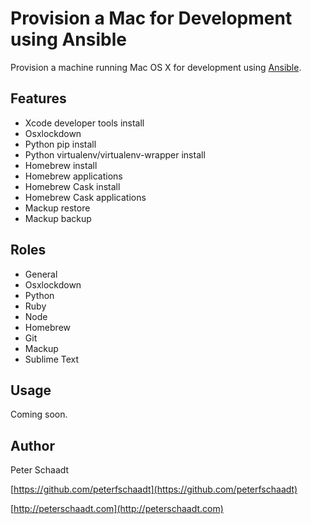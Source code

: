 Provision a Mac for Development using Ansible
=============================================

Provision a machine running Mac OS X for development using [Ansible](https://www.ansible.com).


Features
--------

- Xcode developer tools install
- Osxlockdown
- Python pip install
- Python virtualenv/virtualenv-wrapper install
- Homebrew install
- Homebrew applications
- Homebrew Cask install
- Homebrew Cask applications
- Mackup restore
- Mackup backup


Roles
-----

- General
- Osxlockdown
- Python
- Ruby
- Node
- Homebrew
- Git
- Mackup
- Sublime Text


Usage
-----

Coming soon.


Author
------

Peter Schaadt

[https://github.com/peterfschaadt](https://github.com/peterfschaadt)

[http://peterschaadt.com](http://peterschaadt.com)
